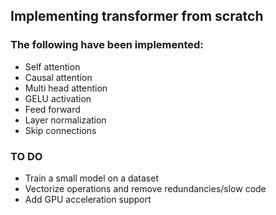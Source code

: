 ## Implementing transformer from scratch

### The following have been implemented:
 - Self attention
 - Causal attention
 - Multi head attention
 - GELU activation
 - Feed forward
 - Layer normalization
 - Skip connections

 ### TO DO
 - Train a small model on a dataset
 - Vectorize operations and remove redundancies/slow code
 - Add GPU acceleration support